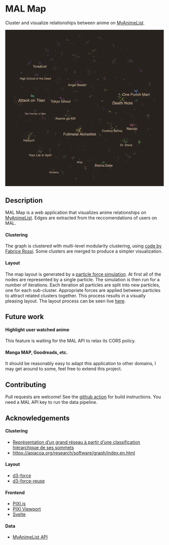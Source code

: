 # MAL Map

Cluster and visualize relationships between anime on [MyAnimeList](https://myanimelist.net/).

<!-- Overview image -->
![](assets/overview.png)

## Description


MAL Map is a web application that visualizes anime relationships on [MyAnimeList](https://myanimelist.net/). Edges are extracted from the reccomendations of users on MAL.

#### Clustering

The graph is clustered with multi-level modularity clustering, using [code by Fabrice Rossi](https://apiacoa.org/research/software/graph/index.en.html). Some clusters are merged to produce a simpler visualization.

#### Layout

The map layout is generated by a [particle force simulation](https://github.com/d3/d3-force). At first all of the nodes are represented by a single particle. The simulation is then run for a number of iterations. Each iteration all particles are split into new particles, one for each sub-cluster. Appropriate forces are applied between particles to attract related clusters together. This process results in a visually pleasing layout. The layout process can be seen live [here](https://platers.github.io/Anime-Graph/#animate=true).

## Future work

#### Highlight user watched anime

This feature is waiting for the MAL API to relax its CORS policy.

#### Manga MAP, Goodreads, etc.

It should be reasonably easy to adapt this application to other domains, I may get around to some, feel free to extend this project.

## Contributing

Pull requests are welcome! See the [github action](.github/workflows/main.yml) for build instructions. You need a MAL API key to run the data pipeline.

## Acknowledgements

#### Clustering

- [Représentation d’un grand réseau à partir d’une
classification hiérarchique de ses sommets](https://apiacoa.org/publications/2011/rossivilla-vialaneix2011societe-fran-caise.pdf)
- https://apiacoa.org/research/software/graph/index.en.html

#### Layout

- [d3-force](https://github.com/d3/d3-force)
- [d3-force-reuse](https://github.com/twosixlabs/d3-force-reuse)

#### Frontend

- [PIXI.js](https://www.pixijs.com/)
- [PIXI Viewport](https://github.com/davidfig/pixi-viewport)
- [Svelte](https://svelte.dev/)

#### Data

- [MyAnimeList API](https://myanimelist.net/apiconfig/references/api/v2)